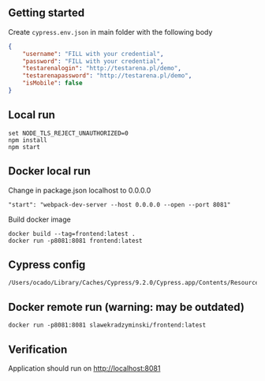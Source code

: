## Getting started

Create `cypress.env.json` in main folder with the following body

```json
{
    "username": "FILL with your credential",
    "password": "FILL with your credential",
    "testarenalogin": "http://testarena.pl/demo",
    "testarenapassword": "http://testarena.pl/demo",
    "isMobile": false
}
```

## Local run

```commandline
set NODE_TLS_REJECT_UNAUTHORIZED=0
npm install
npm start
```

## Docker local run

Change in package.json localhost to 0.0.0.0

```commandline
"start": "webpack-dev-server --host 0.0.0.0 --open --port 8081"
```

Build docker image

```commandline
docker build --tag=frontend:latest .
docker run -p8081:8081 frontend:latest
```

## Cypress config
```
/Users/ocado/Library/Caches/Cypress/9.2.0/Cypress.app/Contents/Resources/app/packages/server/config
```

## Docker remote run (warning: may be outdated)

```commandline
docker run -p8081:8081 slawekradzyminski/frontend:latest
```

## Verification

Application should run on [http://localhost:8081](http://localhost:8081)